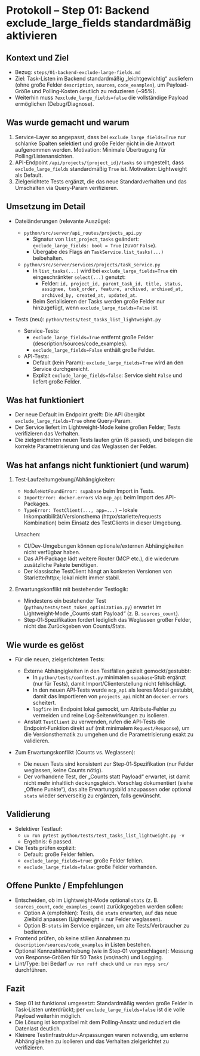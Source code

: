# Protokoll – Step 01: Backend exclude_large_fields standardmäßig aktivieren

## Kontext und Ziel
- Bezug: `steps/01-backend-exclude-large-fields.md`
- Ziel: Task-Listen im Backend standardmäßig „leichtgewichtig“ ausliefern (ohne große Felder `description`, `sources`, `code_examples`), um Payload-Größe und Polling‑Kosten deutlich zu reduzieren (~95%).
- Weiterhin muss `?exclude_large_fields=false` die vollständige Payload ermöglichen (Debug/Diagnose).

## Was wurde gemacht und warum
1) Service-Layer so angepasst, dass bei `exclude_large_fields=True` nur schlanke Spalten selektiert und große Felder nicht in die Antwort aufgenommen werden. Motivation: Minimale Übertragung für Polling/Listenansichten.
2) API-Endpoint `/api/projects/{project_id}/tasks` so umgestellt, dass `exclude_large_fields` standardmäßig `True` ist. Motivation: Lightweight als Default.
3) Zielgerichtete Tests ergänzt, die das neue Standardverhalten und das Umschalten via Query-Param verifizieren.

## Umsetzung im Detail
- Dateiänderungen (relevante Auszüge):
  - `python/src/server/api_routes/projects_api.py`
    - Signatur von `list_project_tasks` geändert: `exclude_large_fields: bool = True` (zuvor `False`).
    - Übergabe des Flags an `TaskService.list_tasks(...)` beibehalten.
  - `python/src/server/services/projects/task_service.py`
    - In `list_tasks(...)` wird bei `exclude_large_fields=True` ein eingeschränkter `select(...)` genutzt:
      - Felder: `id, project_id, parent_task_id, title, status, assignee, task_order, feature, archived, archived_at, archived_by, created_at, updated_at`.
    - Beim Serialisieren der Tasks werden große Felder nur hinzugefügt, wenn `exclude_large_fields=False` ist.

- Tests (neu): `python/tests/test_tasks_list_lightweight.py`
  - Service-Tests:
    - `exclude_large_fields=True` entfernt große Felder (description/sources/code_examples).
    - `exclude_large_fields=False` enthält große Felder.
  - API-Tests:
    - Default (kein Param): `exclude_large_fields=True` wird an den Service durchgereicht.
    - Explizit `exclude_large_fields=false`: Service sieht `False` und liefert große Felder.

## Was hat funktioniert
- Der neue Default im Endpoint greift: Die API übergibt `exclude_large_fields=True` ohne Query-Param.
- Der Service liefert im Lightweight-Mode keine großen Felder; Tests verifizieren das Verhalten.
- Die zielgerichteten neuen Tests laufen grün (6 passed), und belegen die korrekte Parametrisierung und das Weglassen der Felder.

## Was hat anfangs nicht funktioniert (und warum)
1) Test‑Laufzeitumgebung/Abhängigkeiten:
   - `ModuleNotFoundError: supabase` beim Import in Tests.
   - `ImportError: docker.errors` via `mcp_api` beim Import des API-Packages.
   - `TypeError: TestClient(..., app=...)` – lokale Inkompatibilität/Versionsthema (httpx/starlette/requests Kombination) beim Einsatz des TestClients in dieser Umgebung.

   Ursachen:
   - CI/Dev‑Umgebungen können optionale/externen Abhängigkeiten nicht verfügbar haben.
   - Das API‑Package lädt weitere Router (MCP etc.), die wiederum zusätzliche Pakete benötigen.
   - Der klassische TestClient hängt an konkreten Versionen von Starlette/httpx; lokal nicht immer stabil.

2) Erwartungskonflikt mit bestehender Testlogik:
   - Mindestens ein bestehender Test (`python/tests/test_token_optimization.py`) erwartet im Lightweight‑Mode „Counts statt Payload“ (z. B. `sources_count`).
   - Step‑01‑Spezifikation fordert lediglich das Weglassen großer Felder, nicht das Zurückgeben von Counts/Stats.

## Wie wurde es gelöst
- Für die neuen, zielgerichteten Tests:
  - Externe Abhängigkeiten in den Testfällen gezielt gemockt/gestubbt:
    - In `python/tests/conftest.py` minimalen `supabase`‑Stub ergänzt (nur für Tests), damit Import/Clienterstellung nicht fehlschlägt.
    - In den neuen API‑Tests wurde `mcp_api` als leeres Modul gestubbt, damit das Importieren von `projects_api` nicht an `docker.errors` scheitert.
    - `logfire` im Endpoint lokal gemockt, um Attribute‑Fehler zu vermeiden und reine Log‑Seitenwirkungen zu isolieren.
  - Anstatt `TestClient` zu verwenden, rufen die API‑Tests die Endpoint‑Funktion direkt auf (mit minimalem `Request/Response`), um die Versionsthematik zu umgehen und die Parametrisierung exakt zu validieren.

- Zum Erwartungskonflikt (Counts vs. Weglassen):
  - Die neuen Tests sind konsistent zur Step‑01‑Spezifikation (nur Felder weglassen, keine Counts nötig).
  - Der vorhandene Test, der „Counts statt Payload“ erwartet, ist damit nicht mehr inhaltlich deckungsgleich. Vorschlag dokumentiert (siehe „Offene Punkte“), das alte Erwartungsbild anzupassen oder optional `stats` wieder serverseitig zu ergänzen, falls gewünscht.

## Validierung
- Selektiver Testlauf:
  - `uv run pytest python/tests/test_tasks_list_lightweight.py -v`
  - Ergebnis: 6 passed.
- Die Tests prüfen explizit:
  - Default: große Felder fehlen.
  - `exclude_large_fields=true`: große Felder fehlen.
  - `exclude_large_fields=false`: große Felder vorhanden.

## Offene Punkte / Empfehlungen
- Entscheiden, ob im Lightweight‑Mode optional `stats` (z. B. `sources_count`, `code_examples_count`) zurückgegeben werden sollen:
  - Option A (empfohlen): Tests, die `stats` erwarten, auf das neue Zielbild anpassen (Lightweight = nur Felder weglassen).
  - Option B: `stats` im Service ergänzen, um alte Tests/Verbraucher zu bedienen.
- Frontend prüfen, ob keine stillen Annahmen zu `description/sources/code_examples` in Listen bestehen.
- Optional Kennzahlenerhebung (wie in Step‑01 vorgeschlagen): Messung von Response‑Größen für 50 Tasks (vor/nach) und Logging.
- Lint/Type: bei Bedarf `uv run ruff check` und `uv run mypy src/` durchführen.

## Fazit
- Step 01 ist funktional umgesetzt: Standardmäßig werden große Felder in Task‑Listen unterdrückt; per `exclude_large_fields=false` ist die volle Payload weiterhin möglich.
- Die Lösung ist kompatibel mit dem Polling‑Ansatz und reduziert die Datenlast deutlich.
- Kleinere Testinfrastruktur‑Anpassungen waren notwendig, um externe Abhängigkeiten zu isolieren und das Verhalten zielgerichtet zu verifizieren.

